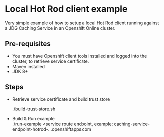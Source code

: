 # Local Hot Rod client example
Very simple example of how to setup a local Hot Rod client running against a JDG Caching Service in an Openshift Online cluster.

## Pre-requisites
- You must have Openshift client tools installed and logged into the cluster, to retrieve service certificate.
- Maven installed
- JDK 8+

## Steps
- Retrieve service certificate and build trust store

    ./build-trust-store.sh

- Build & Run example    
    ./run-example <service route endpoint, example: caching-service-endpoint-hotrod-<my-project>.<id>.<cluster>.openshiftapps.com
    
